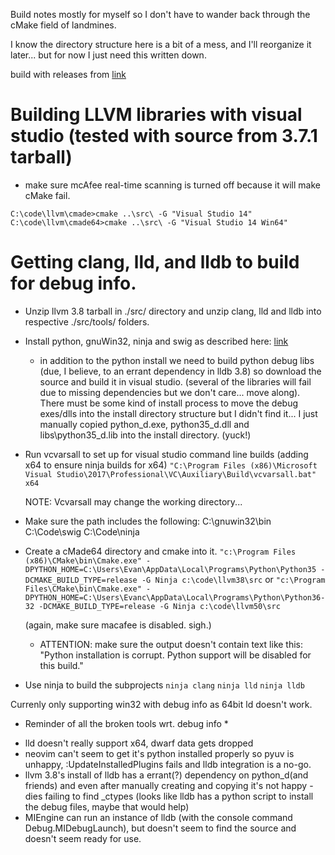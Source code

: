 Build notes mostly for myself so I don't have to wander back through the cMake field of landmines.

I know the directory structure here is a bit of a mess, and I'll reorganize it later... but for now I just need this written down.

build with releases from [link](http://llvm.org/releases/download.html)

<h1>Building LLVM libraries with visual studio (tested with source from 3.7.1 tarball)</h1>

* make sure mcAfee real-time scanning is turned off because it will make cMake fail. 

`C:\code\llvm\cmade>cmake ..\src\ -G "Visual Studio 14"`
`C:\code\llvm\cmade64>cmake ..\src\ -G "Visual Studio 14 Win64"`



<h1>Getting clang, lld, and lldb to build for debug info.</h1>

* Unzip llvm 3.8 tarball in ./src/ directory and unzip clang, lld and lldb into respective ./src/tools/ folders. 

* Install python, gnuWin32, ninja and swig as described here: [link](http://lldb.llvm.org/build.html)

	- in addition to the python install we need to build python debug libs (due, I believe, to an errant dependency in lldb 3.8) so download the source and build it in visual studio. (several of the libraries will fail due to missing dependencies but we don't care... move along). There must be some kind of install process to move the debug exes/dlls into the install directory structure but I didn't find it... I just manually copied python_d.exe, python35_d.dll and libs\python35_d.lib into the install directory. (yuck!)

* Run vcvarsall to set up for visual studio command line builds (adding x64 to ensure ninja builds for x64)
	`"C:\Program Files (x86)\Microsoft Visual Studio\2017\Professional\VC\Auxiliary\Build\vcvarsall.bat" x64`

	NOTE: Vcvarsall may change the working directory...



* Make sure the path includes the following:
	C:\gnuwin32\bin
	C:\Code\swig
	C:\Code\ninja

* Create a cMade64 directory and cmake into it.
	`"c:\Program Files (x86)\CMake\bin\Cmake.exe" -DPYTHON_HOME=C:\Users\Evan\AppData\Local\Programs\Python\Python35 -DCMAKE_BUILD_TYPE=release -G Ninja c:\code\llvm38\src`
	or
	`"c:\Program Files\CMake\bin\Cmake.exe" -DPYTHON_HOME=C:\Users\Evanc\AppData\Local\Programs\Python\Python36-32 -DCMAKE_BUILD_TYPE=release -G Ninja c:\code\llvm50\src`

	(again, make sure macafee is disabled. sigh.)

	- ATTENTION: make sure the output doesn't contain text like this:
		"Python installation is corrupt. Python support will be disabled for this build."

* Use ninja to build the subprojects
	`ninja clang`
	`ninja lld`
	`ninja lldb`

Currenly only supporting win32  with debug info as 64bit ld doesn't work.

* Reminder of all the broken tools wrt. debug info *
- lld doesn't really support x64, dwarf data gets dropped
- neovim can't seem to get it's python installed properly so pyuv is unhappy, :UpdateInstalledPlugins fails and lldb integration is a no-go.
- llvm 3.8's install of lldb has a errant(?) dependency on python_d(and friends) and even after manually creating and copying it's not happy - dies failing to find _ctypes (looks like lldb has a python script to install the debug files, maybe that would help)
- MIEngine can run an instance of lldb (with the console command Debug.MIDebugLaunch), but doesn't seem to find the source and doesn't seem ready for use.